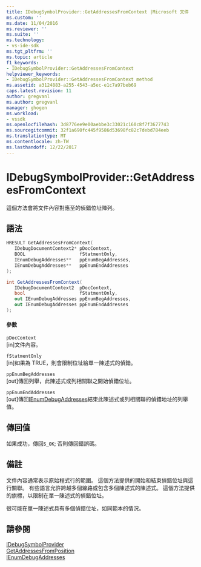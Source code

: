 ```yaml
---
title: IDebugSymbolProvider::GetAddressesFromContext |Microsoft 文件
ms.custom: ''
ms.date: 11/04/2016
ms.reviewer: ''
ms.suite: ''
ms.technology:
- vs-ide-sdk
ms.tgt_pltfrm: ''
ms.topic: article
f1_keywords:
- IDebugSymbolProvider::GetAddressesFromContext
helpviewer_keywords:
- IDebugSymbolProvider::GetAddressesFromContext method
ms.assetid: a3124883-a255-4543-a5ec-e1c7a97beb69
caps.latest.revision: 11
author: gregvanl
ms.author: gregvanl
manager: ghogen
ms.workload:
- vssdk
ms.openlocfilehash: 3d8776ee9e00aebbe3c33021c160c8f7f3677743
ms.sourcegitcommit: 32f1a690fc445f9586d53698fc82c7debd784eeb
ms.translationtype: MT
ms.contentlocale: zh-TW
ms.lasthandoff: 12/22/2017
---
```

# <a name="idebugsymbolprovidergetaddressesfromcontext"></a>IDebugSymbolProvider::GetAddressesFromContext
這個方法會將文件內容對應至的偵錯位址陣列。  
  
## <a name="syntax"></a>語法  
  
```cpp  
HRESULT GetAddressesFromContext(   
   IDebugDocumentContext2* pDocContext,  
   BOOL                    fStatmentOnly,  
   IEnumDebugAddresses**   ppEnumBegAddresses,  
   IEnumDebugAddresses**   ppEnumEndAddresses  
);  
```  
  
```csharp  
int GetAddressesFromContext(  
   IDebugDocumentContext2  pDocContext,  
   bool                    fStatmentOnly,  
   out IEnumDebugAddresses ppEnumBegAddresses,  
   out IEnumDebugAddresses ppEnumEndAddresses  
);  
```  
  
#### <a name="parameters"></a>參數  
 `pDocContext`  
 [in]文件內容。  
  
 `fStatmentOnly`  
 [in]如果為 TRUE，則會限制位址給單一陳述式的偵錯。  
  
 `ppEnumBegAddresses`  
 [out]傳回列舉，此陳述式或列相關聯之開始偵錯位址。  
  
 `ppEnumEndAddresses`  
 [out]傳回[IEnumDebugAddresses](../../../extensibility/debugger/reference/ienumdebugaddresses.md)結束此陳述式或列相關聯的偵錯地址的列舉值。  
  
## <a name="return-value"></a>傳回值  
 如果成功，傳回`S_OK`; 否則傳回錯誤碼。  
  
## <a name="remarks"></a>備註  
 文件內容通常表示原始程式行的範圍。 這個方法提供的開始和結束偵錯位址與這行關聯。 有些語言允許跨越多個線路或包含多個陳述式的陳述式。 這個方法提供的旗標，以限制在單一陳述式的偵錯位址。  
  
 很可能在單一陳述式具有多個偵錯位址，如同範本的情況。  
  
## <a name="see-also"></a>請參閱  
 [IDebugSymbolProvider](../../../extensibility/debugger/reference/idebugsymbolprovider.md)   
 [GetAddressesFromPosition](../../../extensibility/debugger/reference/idebugsymbolprovider-getaddressesfromposition.md)   
 [IEnumDebugAddresses](../../../extensibility/debugger/reference/ienumdebugaddresses.md)